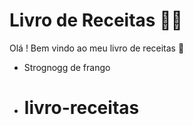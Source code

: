 # Livro de Receitas :man_cook:

Olá ! Bem vindo ao meu livro de receitas :cake:

- Strognogg de frango
- # livro-receitas
